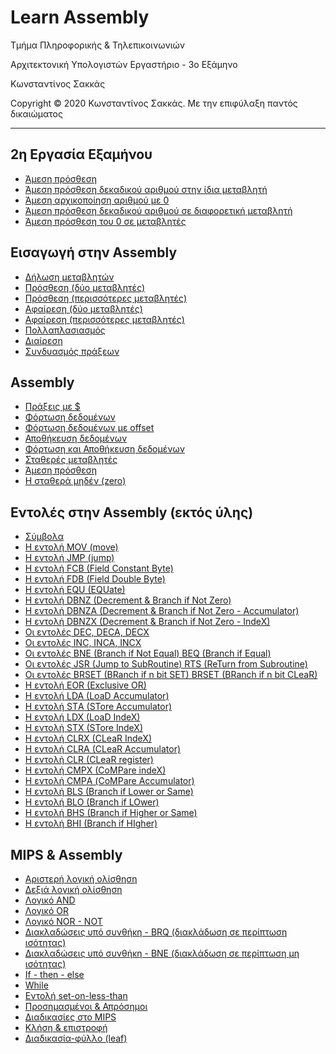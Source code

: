 <html>
<head>

</head>
<body>
<h1> Learn Assembly</h1>
<p> Τμήμα Πληροφορικής & Τηλεπικοινωνιών </p>
<p>Αρχιτεκτονική Υπολογιστών Εργαστήριο - 3ο Εξάμηνο </p>
<p> Κωνσταντίνος Σακκάς</p>
<p>Copyright © 2020 Κωνσταντίνος Σακκάς. Με την επιφύλαξη παντός δικαιώματος</p>
<hr>
<h2>2η Εργασία Εξαμήνου</h2>
<ul>
<li><a href="https://github.com/ksakkas/Learn-Assembly/blob/master/Code/addi.s">Άμεση πρόσθεση</a></li> 
<li><a href="https://github.com/ksakkas/Learn-Assembly/blob/master/Code/addin.asm">Άμεση πρόσθεση δεκαδικού αριθμού στην ίδια μεταβλητή</a></li> 
<li><a href="https://github.com/ksakkas/Learn-Assembly/blob/master/Code/addin0.asm">Άμεση αρχικοποίηση αριθμού με 0</a></li> 
<li><a href="https://github.com/ksakkas/Learn-Assembly/blob/master/Code/addin2.asm">Άμεση πρόσθεση δεκαδικού αριθμού σε διαφορετική μεταβλητή</a></li> 
<li><a href="https://github.com/ksakkas/Learn-Assembly/blob/master/Code/zero.asm">Άμεση πρόσθεση του 0 σε μεταβλητές</a></li> 

</ul>


<h2>Εισαγωγή στην Assembly</h2>
<ul>
<li><a href="https://github.com/ksakkas/Learn-Assembly/blob/master/Code/declaration.s">Δήλωση μεταβλητών</a></li> 
<li><a href="https://github.com/ksakkas/Learn-Assembly/blob/master/Code/add.s">Πρόσθεση (δύο μεταβλητές)</a></li> 
<li><a href="https://github.com/ksakkas/Learn-Assembly/blob/master/Code/add2.s">Πρόσθεση (περισσότερες μεταβλητές)</a></li> 
<li><a href="https://github.com/ksakkas/Learn-Assembly/blob/master/Code/substract.s">Αφαίρεση (δύο μεταβλητές)</a></li> 
<li><a href="https://github.com/ksakkas/Learn-Assembly/blob/master/Code/substract2.s">Αφαίρεση (περισσότερες μεταβλητές)</a></li> 
<li><a href="https://github.com/ksakkas/Learn-Assembly/blob/master/Code/multiplication.s">Πολλαπλασιασμός</a></li> 
<li><a href="https://github.com/ksakkas/Learn-Assembly/blob/master/Code/div.s">Διαίρεση</a></li> 
<li><a href="https://github.com/ksakkas/Learn-Assembly/blob/master/Code/acts.s">Συνδυασμός πράξεων</a></li> 
</ul>

<h2>Assembly</h2>
<ul>
<li><a href="https://github.com/ksakkas/Learn-Assembly/blob/master/Code/addr.s">Πράξεις με $</a></li>
<li><a href="https://github.com/ksakkas/Learn-Assembly/blob/master/Code/lw.s">Φόρτωση δεδομένων</a></li>
<li><a href="https://github.com/ksakkas/Learn-Assembly/blob/master/Code/lwe.s">Φόρτωση δεδομένων με offset</a></li>
<li><a href="https://github.com/ksakkas/Learn-Assembly/blob/master/Code/sw.s">Αποθήκευση δεδομένων</a></li>
<li><a href="https://github.com/ksakkas/Learn-Assembly/blob/master/Code/lsw.s">Φόρτωση και Αποθήκευση δεδομένων</a></li>
<li><a href="https://github.com/ksakkas/Learn-Assembly/blob/master/Code/const.s">Σταθερές μεταβλητές</a></li>
<li><a href="https://github.com/ksakkas/Learn-Assembly/blob/master/Code/addi.s">Άμεση πρόσθεση</a></li>
<li><a href="https://github.com/ksakkas/Learn-Assembly/blob/master/Code/zero.s">Η σταθερά μηδέν (zero)</a></li> 
</ul>

<h2>Εντολές στην Assembly (εκτός ύλης)</h2>
<ul>
<li><a href="https://github.com/ksakkas/Learn-Assembly/blob/master/Code/intdr.s">Σύμβολα</a></li>
<li><a href="https://github.com/ksakkas/Learn-Assembly/blob/master/Code/mov.s">Η εντολή MOV (move)</a></li>
<li><a href="https://github.com/ksakkas/Learn-Assembly/blob/master/Code/jump.s">Η εντολή JMP (jump)</a></li>
<li><a href="https://github.com/ksakkas/Learn-Assembly/blob/master/Code/fcb.s">Η εντολή FCB (Field Constant Byte)</a></li>
<li><a href="https://github.com/ksakkas/Learn-Assembly/blob/master/Code/fdb.s">Η εντολή FDB (Field Double Byte)</a></li>
<li><a href="https://github.com/ksakkas/Learn-Assembly/blob/master/Code/equ.s">Η εντολή EQU (EQUate)
</a></li>
<li><a href="https://github.com/ksakkas/Learn-Assembly/blob/master/Code/dbnz.s">Η εντολή DBNZ (Decrement & Branch if Not Zero)</a></li>
<li><a href="https://github.com/ksakkas/Learn-Assembly/blob/master/Code/dbnza.s">Η εντολή DBNZA (Decrement & Branch if Not Zero - Accumulator)</a></li>
<li><a href="https://github.com/ksakkas/Learn-Assembly/blob/master/Code/dbnzx.s">Η εντολή DBNZX (Decrement & Branch if Not  Zero - IndeX)</a></li>
<li><a href="https://github.com/ksakkas/Learn-Assembly/blob/master/Code/dec.s">Οι εντολές DEC, DECA, DECX
</a></li>
<li><a href="https://github.com/ksakkas/Learn-Assembly/blob/master/Code/inc.s">Οι εντολές INC, INCA, INCX
</a></li>
<li><a href="https://github.com/ksakkas/Learn-Assembly/blob/master/Code/bne_beq.s">Οι εντολές BNE (Branch if Not Equal)  BEQ (Branch if Equal)</a></li>
<li><a href="https://github.com/ksakkas/Learn-Assembly/blob/master/Code/jsr_rts.s">Οι εντολές JSR (Jump to SubRoutine)  RTS (ReTurn from Subroutine)</a></li>
<li><a href="https://github.com/ksakkas/Learn-Assembly/blob/master/Code/brset_brclear.s">Οι εντολές BRSET (BRanch if n bit SET)  BRSET (BRanch if n bit CLeaR)</a></li>
<li><a href="https://github.com/ksakkas/Learn-Assembly/blob/master/Code/eor.s">Η εντολή EOR (Exclusive OR) </a></li>
<li><a href="https://github.com/ksakkas/Learn-Assembly/blob/master/Code/lda.s">Η εντολή LDA (LoaD Accumulator)</a></li>
<li><a href="https://github.com/ksakkas/Learn-Assembly/blob/master/Code/sta.s">Η εντολή SΤA (STore Accumulator)</a></li>
<li><a href="https://github.com/ksakkas/Learn-Assembly/blob/master/Code/ldx.s">Η εντολή LDX (LoaD IndeX)</a></li>
<li><a href="https://github.com/ksakkas/Learn-Assembly/blob/master/Code/stx.s">Η εντολή SΤX (STore IndeX)</a></li>
<li><a href="https://github.com/ksakkas/Learn-Assembly/blob/master/Code/clrx.s">Η εντολή CLRX (CLeaR IndeX)</a></li>
<li><a href="https://github.com/ksakkas/Learn-Assembly/blob/master/Code/clra.s">Η εντολή CLRA (CLeaR Accumulator)</a></li>
<li><a href="https://github.com/ksakkas/Learn-Assembly/blob/master/Code/clr.s">Η εντολή CLR (CLeaR register)</a></li>
<li><a href="https://github.com/ksakkas/Learn-Assembly/blob/master/Code/cmpx.s">Η εντολή CMPX (CoMPare indeX)</a></li>
<li><a href="https://github.com/ksakkas/Learn-Assembly/blob/master/Code/cmpa.s">Η εντολή CMPΑ (CoMPare Αccumulator)</a></li>
<li><a href="https://github.com/ksakkas/Learn-Assembly/blob/master/Code/bls.s">Η εντολή BLS (Branch if Lower or Same)</a></li>
<li><a href="https://github.com/ksakkas/Learn-Assembly/blob/master/Code/blo.s">Η εντολή BLO (Branch if LOwer)</a></li>
<li><a href="https://github.com/ksakkas/Learn-Assembly/blob/master/Code/bhs.s">Η εντολή BHS (Branch if Higher or Same)</a></li>
<li><a href="https://github.com/ksakkas/Learn-Assembly/blob/master/Code/bhi.s">Η εντολή BHI (Branch if HIgher)</a></li>
</ul>

<h2>MIPS & Assembly</h2>
<ul>
<li><a href="https://github.com/ksakkas/Learn-Assembly/blob/master/Code/sll.s">Αριστερή λογική ολίσθηση</a></li>
<li><a href="https://github.com/ksakkas/Learn-Assembly/blob/master/Code/srl.s">Δεξιά λογική ολίσθηση</a></li>
<li><a href="https://github.com/ksakkas/Learn-Assembly/blob/master/Code/and.s">Λογικό AND</a></li>
<li><a href="https://github.com/ksakkas/Learn-Assembly/blob/master/Code/or.s">Λογικό OR</a></li>
<li><a href="https://github.com/ksakkas/Learn-Assembly/blob/master/Code/nor.s">Λογικό NOR - NOT</a></li>
<li><a href="https://github.com/ksakkas/Learn-Assembly/blob/master/Code/beq.s">∆ιακλαδώσεις υπό συνθήκη - BRQ (διακλάδωση σε περίπτωση ισότητας)</a></li>
<li><a href="https://github.com/ksakkas/Learn-Assembly/blob/master/Code/bne.s">∆ιακλαδώσεις υπό συνθήκη - BNE (διακλάδωση σε περίπτωση µη  ισότητας)</a></li>
<li><a href="https://github.com/ksakkas/Learn-Assembly/blob/master/Code/if_then_else.s">If - then - else</a></li>
<li><a href="https://github.com/ksakkas/Learn-Assembly/blob/master/Code/while.s">While</a></li>
<li><a href="https://github.com/ksakkas/Learn-Assembly/blob/master/Code/slt.s">Εντολή set-on-less-than
</a></li>
<li><a href="https://github.com/ksakkas/Learn-Assembly/blob/master/Code/slt_sltu.s">Προσηµασµένοι & Απρόσηµοι</a></li>
<li><a href="https://github.com/ksakkas/Learn-Assembly/blob/master/Code/mps.s">∆ιαδικασίες στο MIPS</a></li>
<li><a href="https://github.com/ksakkas/Learn-Assembly/blob/master/Code/jal_jr.s">Κλήση & επιστροφή</a></li>
<li><a href="https://github.com/ksakkas/Learn-Assembly/blob/master/Code/leaf.s">∆ιαδικασία-φύλλο (leaf)</a></li>

</ul>

</body>
</html>
